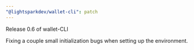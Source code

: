 ```yaml
---
"@lightsparkdev/wallet-cli": patch
---
```

Release 0.6 of wallet-CLI

Fixing a couple small initialization bugs when setting up the environment.

